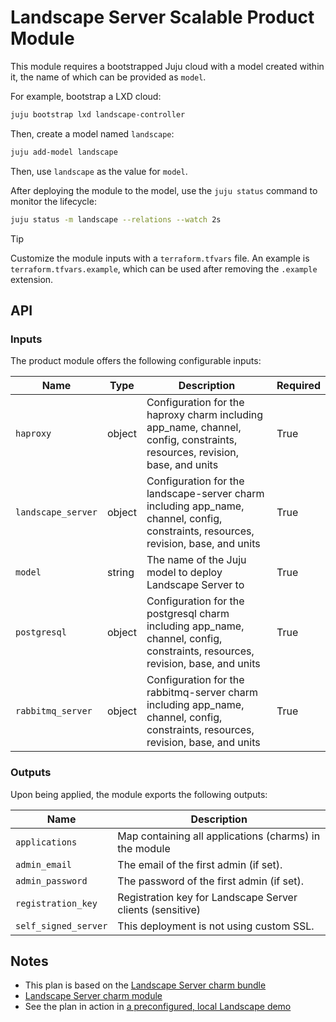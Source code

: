 # Landscape Server Scalable Product Module

This module requires a bootstrapped Juju cloud with a model created within it, the name of which can be provided as `model`.

For example, bootstrap a LXD cloud:

```sh
juju bootstrap lxd landscape-controller
```

Then, create a model named `landscape`:

```sh
juju add-model landscape
```

Then, use `landscape` as the value for `model`.

After deploying the module to the model, use the `juju status` command to monitor the lifecycle:

```sh
juju status -m landscape --relations --watch 2s
```

> [!TIP]
> Customize the module inputs with a `terraform.tfvars` file. An example is `terraform.tfvars.example`, which can be used after removing the `.example` extension.

## API

### Inputs

The product module offers the following configurable inputs:

| Name | Type | Description | Required |
| - | - | - | - |
| `haproxy` | object | Configuration for the haproxy charm including app_name, channel, config, constraints, resources, revision, base, and units | True |
| `landscape_server` | object | Configuration for the landscape-server charm including app_name, channel, config, constraints, resources, revision, base, and units | True |
| `model` | string | The name of the Juju model to deploy Landscape Server to | True |
| `postgresql` | object | Configuration for the postgresql charm including app_name, channel, config, constraints, resources, revision, base, and units | True |
| `rabbitmq_server` | object | Configuration for the rabbitmq-server charm including app_name, channel, config, constraints, resources, revision, base, and units | True |

### Outputs

Upon being applied, the module exports the following outputs:

| Name | Description |
| - | - |
| `applications` | Map containing all applications (charms) in the module |
| `admin_email` | The email of the first admin (if set). |
| `admin_password` | The password of the first admin (if set). |
| `registration_key` | Registration key for Landscape Server clients (sensitive) |
| `self_signed_server` | This deployment is not using custom SSL. |

## Notes

- This plan is based on the [Landscape Server charm bundle](https://github.com/canonical/landscape-charm/blob/main/bundle-examples/bundle.yaml)
- [Landscape Server charm module](https://github.com/canonical/landscape-charm/tree/main/terraform)
- See the plan in action in [a preconfigured, local Landscape demo](https://github.com/jansdhillon/landscape-demo)
